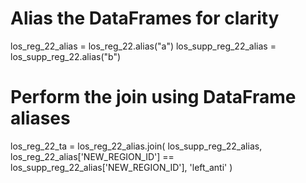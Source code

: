 # Alias the DataFrames for clarity
los_reg_22_alias = los_reg_22.alias("a")
los_supp_reg_22_alias = los_supp_reg_22.alias("b")

# Perform the join using DataFrame aliases
los_reg_22_ta = los_reg_22_alias.join(
    los_supp_reg_22_alias,
    los_reg_22_alias['NEW_REGION_ID'] == los_supp_reg_22_alias['NEW_REGION_ID'],
    'left_anti'
)

